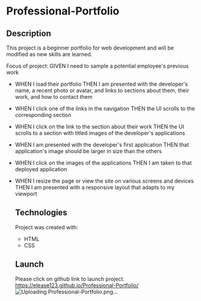 # Professional-Portfolio

## Description
This project is a beginner portfolio for web development and will be modified as new skills are learned. 

Focus of project:
  GIVEN I need to sample a potential employee's previous work
* WHEN I load their portfolio
  THEN I am presented with the developer's name, a recent photo or avatar, and links to sections about them, their work, and how to contact them
* WHEN I click one of the links in the navigation
  THEN the UI scrolls to the corresponding section
* WHEN I click on the link to the section about their work
  THEN the UI scrolls to a section with titled images of the developer's applications
* WHEN I am presented with the developer's first application
  THEN that application's image should be larger in size than the others
* WHEN I click on the images of the applications
  THEN I am taken to that deployed application
* WHEN I resize the page or view the site on various screens and devices
  THEN I am presented with a responsive layout that adapts to my viewport

  ## Technologies
  Project was created with:
  * HTML
  * CSS

  ## Launch
  Please click on github link to launch project. https://elease123.github.io/Professional-Portfolio/
  ![Uploading Professional-Portfolio.png…]()
